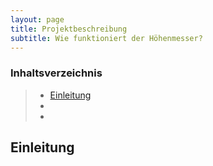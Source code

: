 ```yaml
---
layout: page
title: Projektbeschreibung
subtitle: Wie funktioniert der Höhenmesser?
---
```


### Inhaltsverzeichnis
>* [Einleitung](#1)
>* []()
>* []()

## Einleitung<a name="1"></a>
